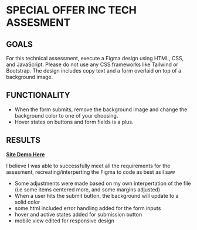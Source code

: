 # SPECIAL OFFER INC TECH ASSESMENT

## GOALS
For this technical assessment, execute a Figma design using HTML, CSS, and JavaScript. 
Please do not use any CSS frameworks like Tailwind or Bootstrap. 
The design includes copy text and a form overlaid on top of a background image. 

## FUNCTIONALITY

- When the form submits, remove the background image and change the background color to one of your choosing. 
- Hover states on buttons and form fields is a plus.

## RESULTS

<a href="https://itosam.github.io/sota/"><strong>Site Demo Here</strong></a>

I believe I was able to successfully meet all the requirements for the assesment, recreating/interperting the Figma to code as best as I saw
- Some adjustments were made based on my own interpertation of the file (i.e some items centered more, and some margins adjusted)
- When a user hits the submit button, the background will update to a solid color
- some html included error handling added for the form inputs
- hover and active states added for submission button
- mobile view edited for responsive design

